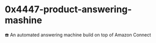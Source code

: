 # 0x4447-product-answering-mashine
☎️ An automated answering machine build on top of Amazon Connect 

